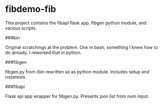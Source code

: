 # fibdemo-fib

This project contains the fibapi flask app, fibgen python module, and various scripts.

###bin

Original scratchings at the problem. One in bash, something I knew how to do already. I reworked that in python.

###fibgen

fibgen.py from /bin rewritten as as python module. Includes setup and nosetests.

###fibapi

Flask api app wrapper for fibgen.py. Presents json list from num input.
